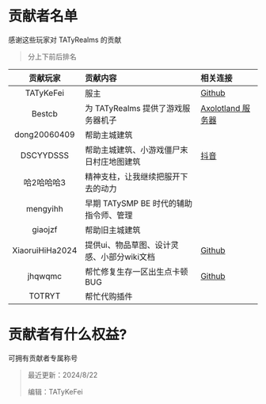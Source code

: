 # 贡献者名单

感谢这些玩家对 TATyRealms 的贡献

> 分上下前后排名

<!--不要太长，否则整理起来会乱-->

| 贡献玩家              | 贡献内容                                         | 相关连接                                                                              |
| :---:                | :---                                             | :---                                                                                 |
| TATyKeFei            | 服主                                             | [<span class="icon-github"></span> Github](https://github.com/TATyKeFei)             |
| Bestcb               | 为 TATyRealms 提供了游戏服务器机子                 | [Axolotland 服务器](https://www.mcax.cn/)                                            |
| dong20060409         | 帮助主城建筑                                      |                                                                                      |
| DSCYYDSSS            | 帮助主城建筑、小游戏僵尸末日村庄地图建筑             | [<span class="icon-tiktok"></span>抖音](https://v.douyin.com/irXL9Pnt/)              |
| 哈2哈哈哈3            | 精神支柱，让我继续把服开下去的动力                  |                                                                                      |
| mengyihh             | 早期 TATySMP BE 时代的辅助指令师、管理             |                                                                                      |
| giaojzf              | 帮助旧主城建筑                                    |                                                                                      |
| XiaoruiHiHa2024      | 提供ui、物品草图、设计灵感、小部分wiki文档          | [<span class="icon-github"></span> Github](https://github.com/Xrui875)               |
| jhqwqmc              | 帮忙修复生存一区出生点卡顿 BUG                     | [<span class="icon-github"></span> Github](https://github.com/jhqwqmc)               |
| TOTRYT               | 帮忙代购插件                                      |                                                                                      |

# 贡献者有什么权益?

可拥有贡献者专属称号

> 最近更新：2024/8/22
>
> 编辑：TATyKeFei
